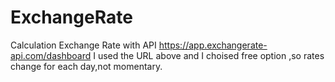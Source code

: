 # ExchangeRate
Calculation Exchange Rate with API
 https://app.exchangerate-api.com/dashboard 
 I used the URL above and I choised free option ,so rates change for each day,not momentary.

